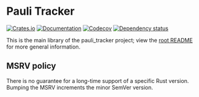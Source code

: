 # Pauli Tracker

[![Crates.io](https://img.shields.io/crates/v/pauli_tracker.svg)](https://crates.io/crates/pauli_tracker)
[![Documentation](https://docs.rs/pauli_tracker/badge.svg)](https://docs.rs/pauli_tracker/)
[![Codecov](https://codecov.io/github/taeruh/pauli_tracker/coverage.svg?branch=main)](https://codecov.io/gh/taeruh/pauli_tracker)
[![Dependency status](https://deps.rs/repo/github/taeruh/pauli_tracker/status.svg)](https://deps.rs/repo/github/taeruh/pauli_tracker)

This is the main library of the pauli\_tracker project; view the [root README] for more
general information.

## MSRV policy

There is no guarantee for a long-time support of a specific Rust version. Bumping the
MSRV increments the minor SemVer version.

[root README]: https://github.com/taeruh/pauli_tracker/blob/main/README.md
